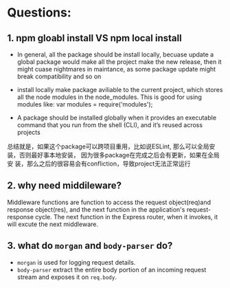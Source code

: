 # Questions:

## 1. **npm gloabl install VS npm local install**

- In general, all the package should be install locally, becuase update a global package would make all the project make the new             release, then it might cuase nightmares in maintance, as some package update might break compatibility and so on

- install locally make package aviliable to the current project, which stores all the node modules in the node_modules. This is            good for using modules like: var modules =  require('modules');  

- A package should be installed globally when it provides an executable command that you run from the shell (CLI), and it’s reused           across projects

总结就是，如果这个package可以跨项目重用，比如说ESLint, 那么可以全局安装，否则最好事本地安装， 因为很多package在完成之后会有更新，如果在全局安       装，那么之后的很容易会有confliction，导致project无法正常运行  

## 2. **why need middileware?**

Middleware functions are function to access the request object(req)and response object(res), and the next function in the application's request-response cycle. The next function in the Express router, when it invokes, it will excute the next middleware. 


## 3. **what do `morgan` and `body-parser` do?**

- `morgan` is used for logging request details.
- `body-parser` extract the entire body portion of an incoming request stream and exposes it on `req.body`.

